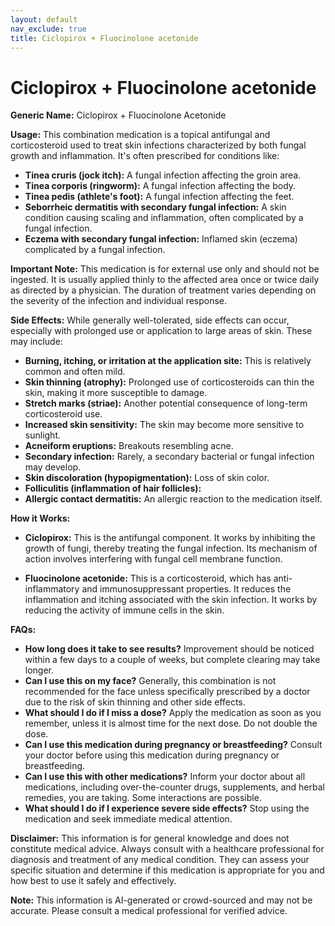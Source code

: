 ```yaml
---
layout: default
nav_exclude: true
title: Ciclopirox + Fluocinolone acetonide
---
```


# Ciclopirox + Fluocinolone acetonide

**Generic Name:** Ciclopirox + Fluocinolone Acetonide

**Usage:** This combination medication is a topical antifungal and corticosteroid used to treat skin infections characterized by both fungal growth and inflammation.  It's often prescribed for conditions like:

* **Tinea cruris (jock itch):** A fungal infection affecting the groin area.
* **Tinea corporis (ringworm):** A fungal infection affecting the body.
* **Tinea pedis (athlete's foot):** A fungal infection affecting the feet.
* **Seborrheic dermatitis with secondary fungal infection:**  A skin condition causing scaling and inflammation, often complicated by a fungal infection.
* **Eczema with secondary fungal infection:**  Inflamed skin (eczema) complicated by a fungal infection.

**Important Note:** This medication is for external use only and should not be ingested.  It is usually applied thinly to the affected area once or twice daily as directed by a physician.  The duration of treatment varies depending on the severity of the infection and individual response.


**Side Effects:**  While generally well-tolerated, side effects can occur, especially with prolonged use or application to large areas of skin.  These may include:

* **Burning, itching, or irritation at the application site:** This is relatively common and often mild.
* **Skin thinning (atrophy):**  Prolonged use of corticosteroids can thin the skin, making it more susceptible to damage.
* **Stretch marks (striae):**  Another potential consequence of long-term corticosteroid use.
* **Increased skin sensitivity:** The skin may become more sensitive to sunlight.
* **Acneiform eruptions:**  Breakouts resembling acne.
* **Secondary infection:**  Rarely, a secondary bacterial or fungal infection may develop.
* **Skin discoloration (hypopigmentation):** Loss of skin color.
* **Folliculitis (inflammation of hair follicles):**
* **Allergic contact dermatitis:**  An allergic reaction to the medication itself.


**How it Works:**

* **Ciclopirox:** This is the antifungal component. It works by inhibiting the growth of fungi, thereby treating the fungal infection.  Its mechanism of action involves interfering with fungal cell membrane function.

* **Fluocinolone acetonide:** This is a corticosteroid, which has anti-inflammatory and immunosuppressant properties. It reduces the inflammation and itching associated with the skin infection. It works by reducing the activity of immune cells in the skin.


**FAQs:**

* **How long does it take to see results?**  Improvement should be noticed within a few days to a couple of weeks, but complete clearing may take longer.
* **Can I use this on my face?**  Generally, this combination is not recommended for the face unless specifically prescribed by a doctor due to the risk of skin thinning and other side effects.
* **What should I do if I miss a dose?**  Apply the medication as soon as you remember, unless it is almost time for the next dose.  Do not double the dose.
* **Can I use this medication during pregnancy or breastfeeding?**  Consult your doctor before using this medication during pregnancy or breastfeeding.
* **Can I use this with other medications?** Inform your doctor about all medications, including over-the-counter drugs, supplements, and herbal remedies, you are taking.  Some interactions are possible.
* **What should I do if I experience severe side effects?**  Stop using the medication and seek immediate medical attention.

**Disclaimer:** This information is for general knowledge and does not constitute medical advice. Always consult with a healthcare professional for diagnosis and treatment of any medical condition.  They can assess your specific situation and determine if this medication is appropriate for you and how best to use it safely and effectively.


**Note:** This information is AI-generated or crowd-sourced and may not be accurate. Please consult a medical professional for verified advice.